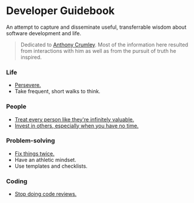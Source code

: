# Developer Guidebook 
An attempt to capture and disseminate useful, transferrable wisdom about software development and life.

> Dedicated to [Anthony Crumley](https://github.com/anthonycrumley). Most of the information here resulted from interactions with him
as well as from the pursuit of truth he inspired.

### Life
- [Persevere.](pages/persevere.md)
- Take frequent, short walks to think.
### People
- [Treat every person like they're infinitely valuable.](pages/treat-every-person-like-theyre-infinitely-valuable.md)
- [Invest in others, especially when you have no time.](pages/invest-in-people.md)
### Problem-solving
- [Fix things twice.](pages/fix-things-twice.md)
- Have an athletic mindset.
- Use templates and checklists.
### Coding
- [Stop doing code reviews.](pages/stop-doing-code-reviews.md)

